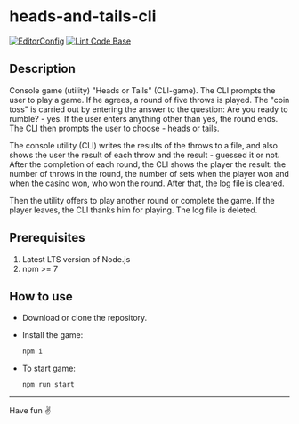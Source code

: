 # heads-and-tails-cli

[![EditorConfig](https://github.com/igorklyopov/heads-and-tails-cli/workflows/EditorConfig/badge.svg)](https://github.com/igorklyopov/heads-and-tails-cli/actions?query=workflow%3AEditorConfig) [![Lint Code Base](https://github.com/igorklyopov/heads-and-tails-cli/actions/workflows/super-linter.yml/badge.svg)](https://github.com/igorklyopov/heads-and-tails-cli/actions/workflows/super-linter.yml)



## Description

Console game (utility) "Heads or Tails" (CLI-game). The CLI prompts the user to play a game. If he agrees, a round of five throws is played. The "coin toss" is carried out by entering the answer to the question: Are you ready to rumble? - yes. If the user enters anything other than yes, the round ends. The CLI then prompts the user to choose - heads or tails.

The console utility (CLI) writes the results of the throws to a file, and also shows the user the result of each throw and the result - guessed it or not. After the completion of each round, the CLI shows the player the result: the number of throws in the round, the number of sets when the player won and when the casino won, who won the round. After that, the log file is cleared.

Then the utility offers to play another round or complete the game. If the player leaves, the CLI thanks him for playing. The log file is deleted.

## Prerequisites

1. Latest LTS version of Node.js
2. npm >= 7

## How to use

- Download or clone the repository.
- Install the game:

  ```sh
  npm i
  ```

- To start game:

  ```sh
  npm run start
  ```

---

Have fun ✌️
